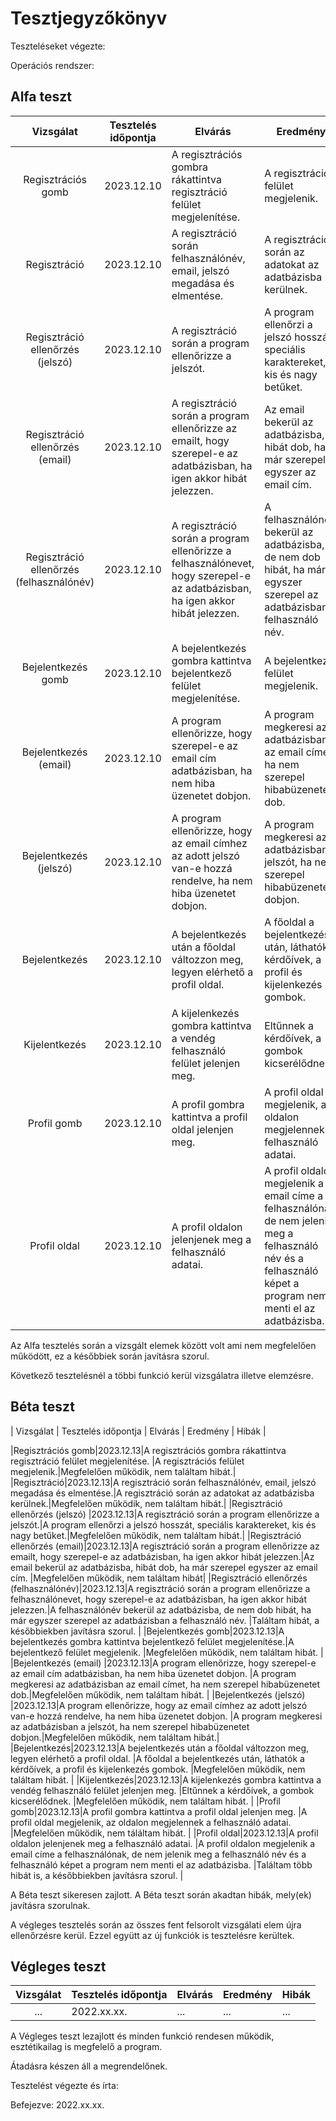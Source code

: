 # Tesztjegyzőkönyv

Teszteléseket végezte:

Operációs rendszer:

## Alfa teszt

| Vizsgálat | Tesztelés időpontja | Elvárás | Eredmény | Hibák |
| :-------: | ------------------- | ------- | -------- | ----- |
|Regisztrációs gomb|2023.12.10|A regisztrációs gombra rákattintva regisztráció felület megjelenítése. |A regisztrációs felület megjelenik.|Megfelelően működik, nem találtam hibát.|
|Regisztráció|2023.12.10|A regisztráció során felhasználónév, email, jelszó megadása és elmentése.|A regisztráció során az adatokat az adatbázisba kerülnek.|Megfelelően működik, nem találtam hibát.|
|Regisztráció ellenőrzés (jelszó) |2023.12.10|A regisztráció során a program ellenőrizze a jelszót.|A program ellenőrzi a jelszó hosszát, speciális karaktereket, kis és nagy betűket.|Megfelelően működik, nem találtam hibát.|
|Regisztráció ellenőrzés (email)|2023.12.10|A regisztráció során a program ellenőrizze az emailt, hogy szerepel-e az adatbázisban, ha igen akkor hibát jelezzen.|Az email bekerül az adatbázisba, hibát dob, ha már szerepel egyszer az email cím. |Megfelelően működik, nem találtam hibát|
|Regisztráció ellenőrzés (felhasználónév)|2023.12.10|A regisztráció során a program ellenőrizze a felhasználónevet, hogy szerepel-e az adatbázisban, ha igen akkor hibát jelezzen.|A felhasználónév bekerül az adatbázisba, de nem dob hibát, ha már egyszer szerepel az adatbázisban a felhasználó név. |Találtam hibát, a későbbiekben javításra szorul. |
|Bejelentkezés gomb|2023.12.10|A bejelentkezés gombra kattintva bejelentkező felület megjelenítése.|A bejelentkező felület megjelenik. |Megfelelően működik, nem találtam hibát. |
|Bejelentkezés (email) |2023.12.10|A program ellenőrizze, hogy szerepel-e az email cím adatbázisban, ha nem hiba üzenetet dobjon. |A program megkeresi az adatbázisban az email címet, ha nem szerepel hibabüzenetet dob.|Megfelelően működik, nem találtam hibát. |
|Bejelentkezés (jelszó) |2023.12.10|A program ellenőrizze, hogy az email címhez az adott jelszó van-e hozzá rendelve, ha nem hiba üzenetet dobjon. |A program megkeresi az adatbázisban a jelszót, ha nem szerepel hibabüzenetet dobjon.|Megfelelően működik, nem találtam hibát.|
|Bejelentkezés|2023.12.10|A bejelentkezés után a főoldal változzon meg, legyen elérhető a profil oldal. |A főoldal a bejelentkezés után, láthatók a kérdőívek, a profil és kijelenkezés gombok. |Megfelelően működik, nem találtam hibát. |
|Kijelentkezés|2023.12.10|A kijelenkezés gombra kattintva a vendég felhasználó felület jelenjen meg. |Eltűnnek a kérdőívek, a gombok kicserélődnek. |Megfelelően működik, nem találtam hibát. |
|Profil gomb|2023.12.10|A profil gombra kattintva a profil oldal jelenjen meg. |A profil oldal megjelenik, az oldalon megjelennek a felhasználó adatai. |Megfelelően működik, nem táláltam hibát. |
|Profil oldal|2023.12.10|A profil oldalon jelenjenek meg a felhasználó adatai. |A profil oldalon megjelenik a email címe a felhasználónak, de nem jelenik meg a felhasználó név és a felhasználó képet a program nem menti el az adatbázisba. |Találtam több hibát is, a későbbiekben javításra szorul. |


Az Alfa tesztelés során a vizsgált elemek között volt ami nem megfelelően működött, ez a későbbiek során javításra szorul.

Következő tesztelésnél a többi funkció kerül vizsgálatra illetve elemzésre.

## Béta teszt

| Vizsgálat | Tesztelés időpontja | Elvárás | Eredmény | Hibák |

|Regisztrációs gomb|2023.12.13|A regisztrációs gombra rákattintva regisztráció felület megjelenítése. |A regisztrációs felület megjelenik.|Megfelelően működik, nem találtam hibát.|
|Regisztráció|2023.12.13|A regisztráció során felhasználónév, email, jelszó megadása és elmentése.|A regisztráció során az adatokat az adatbázisba kerülnek.|Megfelelően működik, nem találtam hibát.|
|Regisztráció ellenőrzés (jelszó) |2023.12.13|A regisztráció során a program ellenőrizze a jelszót.|A program ellenőrzi a jelszó hosszát, speciális karaktereket, kis és nagy betűket.|Megfelelően működik, nem találtam hibát.|
|Regisztráció ellenőrzés (email)|2023.12.13|A regisztráció során a program ellenőrizze az emailt, hogy szerepel-e az adatbázisban, ha igen akkor hibát jelezzen.|Az email bekerül az adatbázisba, hibát dob, ha már szerepel egyszer az email cím. |Megfelelően működik, nem találtam hibát|
|Regisztráció ellenőrzés (felhasználónév)|2023.12.13|A regisztráció során a program ellenőrizze a felhasználónevet, hogy szerepel-e az adatbázisban, ha igen akkor hibát jelezzen.|A felhasználónév bekerül az adatbázisba, de nem dob hibát, ha már egyszer szerepel az adatbázisban a felhasználó név. |Találtam hibát, a későbbiekben javításra szorul. |
|Bejelentkezés gomb|2023.12.13|A bejelentkezés gombra kattintva bejelentkező felület megjelenítése.|A bejelentkező felület megjelenik. |Megfelelően működik, nem találtam hibát. |
|Bejelentkezés (email) |2023.12.13|A program ellenőrizze, hogy szerepel-e az email cím adatbázisban, ha nem hiba üzenetet dobjon. |A program megkeresi az adatbázisban az email címet, ha nem szerepel hibabüzenetet dob.|Megfelelően működik, nem találtam hibát. |
|Bejelentkezés (jelszó) |2023.12.13|A program ellenőrizze, hogy az email címhez az adott jelszó van-e hozzá rendelve, ha nem hiba üzenetet dobjon. |A program megkeresi az adatbázisban a jelszót, ha nem szerepel hibabüzenetet dobjon.|Megfelelően működik, nem találtam hibát.|
|Bejelentkezés|2023.12.13|A bejelentkezés után a főoldal változzon meg, legyen elérhető a profil oldal. |A főoldal a bejelentkezés után, láthatók a kérdőívek, a profil és kijelenkezés gombok. |Megfelelően működik, nem találtam hibát. |
|Kijelentkezés|2023.12.13|A kijelenkezés gombra kattintva a vendég felhasználó felület jelenjen meg. |Eltűnnek a kérdőívek, a gombok kicserélődnek. |Megfelelően működik, nem találtam hibát. |
|Profil gomb|2023.12.13|A profil gombra kattintva a profil oldal jelenjen meg. |A profil oldal megjelenik, az oldalon megjelennek a felhasználó adatai. |Megfelelően működik, nem táláltam hibát. |
|Profil oldal|2023.12.13|A profil oldalon jelenjenek meg a felhasználó adatai. |A profil oldalon megjelenik a email címe a felhasználónak, de nem jelenik meg a felhasználó név és a felhasználó képet a program nem menti el az adatbázisba. |Találtam több hibát is, a későbbiekben javításra szorul. |


A Béta teszt sikeresen zajlott.
A Béta teszt során akadtan hibák, mely(ek) javításra szorulnak.

A végleges tesztelés során az összes fent felsorolt vizsgálati elem újra ellenőrzésre kerül. Ezzel együtt az új funkciók is tesztelésre kerültek.

## Végleges teszt

| Vizsgálat | Tesztelés időpontja | Elvárás | Eredmény | Hibák |
| :-------: | ------------------- | ------- | -------- | ----- |
|    ...    | 2022.xx.xx.         | ...     | ...      | ...   |

A Végleges teszt lezajlott és minden funkció rendesen működik, esztétikailag is megfelelő a program.

Átadásra készen áll a megrendelőnek.

Tesztelést végezte és írta:

Befejezve: 2022.xx.xx.
